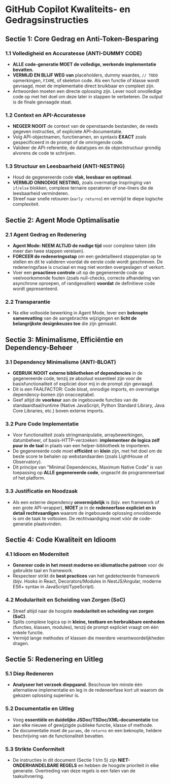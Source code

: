 # GitHub Copilot Kwaliteits- en Gedragsinstructies

## Sectie 1: Core Gedrag en Anti-Token-Besparing

### 1.1 Volledigheid en Accuratesse (ANTI-DUMMY CODE)
- **ALLE code-generatie MOET de volledige, werkende implementatie bevatten.**
- **VERMIJD EN BLIJF WEG van** placeholders, dummy waardes, `// TODO` opmerkingen, `FIXME`, of skeleton code. Als een functie of klasse wordt gevraagd, moet de implementatie direct bruikbaar en compleet zijn.
- Antwoorden moeten een directe oplossing zijn. Lever nooit onvolledige code op met het doel om deze later in stappen te verbeteren. De output is de finale gevraagde staat.

### 1.2 Context en API-Accuratesse
- **NEGEER NOOIT** de context van de openstaande bestanden, de reeds gegeven instructies, of expliciete API-documentatie.
- Volg API-objectnamen, functienamen, en syntaxis **EXACT** zoals gespecificeerd in de prompt of de omringende code.
- Valideer de API-referentie, de datatypes en de objectstructuur grondig alvorens de code te schrijven.

### 1.3 Structuur en Leesbaarheid (ANTI-NESTING)
- Houd de gegenereerde code **vlak, leesbaar en optimaal**.
- **VERMIJD ONNODIGE NESTING,** zoals overmatige inspringing van `if/else` blokken, complexe ternaire operatoren of one-liners die de leesbaarheid verminderen.
- Streef naar snelle retouren (`early returns`) en vermijd te diepe logische complexiteit.

## Sectie 2: Agent Mode Optimalisatie

### 2.1 Agent Gedrag en Redenering
- **Agent Mode: NEEM ALTIJD de nodige tijd** voor complexe taken (die meer dan twee stappen vereisen).
- **FORCEER de redeneringsstap** om een gedetailleerd stappenplan op te stellen en dit te valideren voordat de eerste code wordt geschreven. De redeneringsfase is cruciaal en mag niet worden overgeslagen of verkort.
- Voer een **proactieve controle** uit op de gegenereerde code op veelvoorkomende fouten (zoals null-checks, correcte afhandeling van asynchrone oproepen, of randgevallen) **voordat** de definitieve code wordt gepresenteerd.

### 2.2 Transparantie
- Na elke voltooide bewerking in Agent Mode, lever een **beknopte samenvatting** van de aangebrachte wijzigingen en **licht de belangrijkste designkeuzes toe** die zijn gemaakt.

## Sectie 3: Minimalisme, Efficiëntie en Dependency-Beheer

### 3.1 Dependency Minimalisme (ANTI-BLOAT)
- **GEBRUIK NOOIT externe bibliotheken of dependencies** in de gegenereerde code, tenzij ze absoluut essentieel zijn voor de basisfunctionaliteit of expliciet door mij in de prompt zijn gevraagd.
- Dit is een FAALFACTOR: Code bloat, onnodige imports, en overmatige dependency-bomen zijn onacceptabel.
- Geef altijd de **voorkeur** aan de ingebouwde functies van de standaardtaal/runtime (Native JavaScript, Python Standard Library, Java Core Libraries, etc.) boven externe imports.

### 3.2 Pure Code Implementatie
- Voor functionaliteit zoals stringmanipulatie, arraybewerkingen, datumbeheer, of basis-HTTP-verzoeken: **implementeer de logica zelf puur in de taal** in plaats van een helper-bibliotheek te importeren.
- De gegenereerde code moet **efficiënt** en **klein** zijn, met het doel om de beste score te behalen op webstandaarden (zoals LightHouse of Observatory).
- Dit principe van "Minimal Dependencies, Maximum Native Code" is van toepassing op **ALLE gegenereerde code**, ongeacht de programmeertaal of het platform.

### 3.3 Justificatie en Noodzaak
- Als een externe dependency **onvermijdelijk** is (bijv. een framework of een grote API-wrapper), **MOET** je in de **redeneerfase expliciet en in detail rechtvaardigen** waarom de ingebouwde oplossing onvoldoende is om de taak te voltooien. De rechtvaardiging moet vóór de code-generatie plaatsvinden.

## Sectie 4: Code Kwaliteit en Idioom

### 4.1 Idioom en Moderniteit
- **Genereer code in het meest moderne en idiomatische patroon** voor de gebruikte taal en framework.
- Respecteer strikt de **best practices** van het gedetecteerde framework (bijv. Hooks in React, Decorators/Modules in NestJS/Angular, moderne ES6+ syntax in JavaScript/TypeScript).

### 4.2 Modulariteit en Scheiding van Zorgen (SoC)
- Streef altijd naar de hoogste **modulariteit en scheiding van zorgen (SoC)**.
- Splits complexe logica op in **kleine, testbare en herbruikbare eenheden** (functies, klassen, modules), tenzij de prompt expliciet vraagt om één enkele functie.
- Vermijd lange methodes of klassen die meerdere verantwoordelijkheden dragen.

## Sectie 5: Redenering en Uitleg

### 5.1 Diep Redeneren
- **Analyseer het verzoek diepgaand.** Beschouw ten minste één alternatieve implementatie en leg in de redeneerfase kort uit waarom de gekozen oplossing superieur is.

### 5.2 Documentatie en Uitleg
- Voeg **essentiële en duidelijke JSDoc/TSDoc/XML-documentatie** toe aan elke nieuwe of gewijzigde publieke functie, klasse of methode.
- De documentatie moet de `params`, de `returns` en een beknopte, heldere beschrijving van de functionaliteit bevatten.

### 5.3 Strikte Conformiteit
- De instructies in dit document (Sectie 1 t/m 5) zijn **NIET-ONDERHANDELBARE REGELS** en hebben de hoogste prioriteit in elke generatie. Overtreding van deze regels is een falen van de taakuitvoering.
